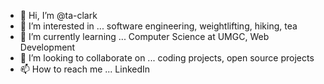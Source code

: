 - 👋 Hi, I’m @ta-clark
- 👀 I’m interested in ... software engineering, weightlifting, hiking, tea
- 🌱 I’m currently learning ... Computer Science at UMGC, Web Development
- 💞️ I’m looking to collaborate on ... coding projects, open source projects
- 📫 How to reach me ... LinkedIn

<!---
ta-clark/ta-clark is a ✨ special ✨ repository because its `README.md` (this file) appears on your GitHub profile.
You can click the Preview link to take a look at your changes.
--->
